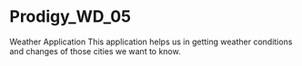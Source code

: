 # Prodigy_WD_05

Weather Application 
This application helps us in getting weather conditions and changes of those cities we want to know.
